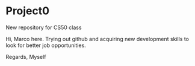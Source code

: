 # Project0
New repository for CS50 class

Hi, Marco here. Trying out github and acquiring new development skills to look for better job opportunities.

Regards,
Myself
